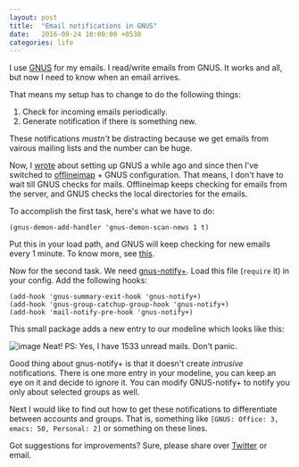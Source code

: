 ```yaml
---
layout: post
title:  "Email notifications in GNUS"
date:   2016-09-24 10:00:00 +0530
categories: life
---
```


I use [GNUS](http://gnus.org/) for my emails. I read/write emails from GNUS. It works and all, but now I need to know when an email arrives.

That means my setup has to change to do the following things:

1. Check for incoming emails periodically.
2. Generate notification if there is something new.

These notifications *mustn't* be distracting because we get emails from vairous mailing lists and the number can be huge.

Now, I [wrote](http://codingquark.com/emacs/2015/12/05/setting-up-gnus-in-emacs.html) about setting up GNUS a while ago and since then I've switched to [offlineimap](http://www.offlineimap.org/) + GNUS configuration.
That means, I don't have to wait till GNUS checks for mails. Offlineimap keeps checking for emails from the server, and GNUS checks the local directories for the emails.

To accomplish the first task, here's what we have to do:

```elisp
(gnus-demon-add-handler 'gnus-demon-scan-news 1 t)
````

Put this in your load path, and GNUS will keep checking for new emails every 1 minute. To know more, see [this](https://www.emacswiki.org/emacs/GNUSDemon).

Now for the second task. We need [gnus-notify+](https://www.emacswiki.org/emacs-en/gnus-notify+.el). Load this file (`require` it) in your config.
Add the following hooks:

```elisp
(add-hook 'gnus-summary-exit-hook 'gnus-notify+)
(add-hook 'gnus-group-catchup-group-hook 'gnus-notify+)
(add-hook 'mail-notify-pre-hook 'gnus-notify+)
````
This small package adds a new entry to our modeline which looks like this:

![image](/images/screenies/notification.png)
Neat!
PS: Yes, I have 1533 unread mails. Don't panic.

Good thing about gnus-notify+ is that it doesn't create *intrusive* notifications. There is one more entry in your modeline, you can keep an eye on it and decide to ignore it.
You can modify GNUS-notify+ to notify you only about selected groups as well.

Next I would like to find out how to get these notifications to differentiate between accounts and groups. That is, something like `[GNUS: Office: 3, emacs: 50, Personal: 2]` or something on these lines.

Got suggestions for improvements? Sure, please share over [Twitter](https://twitter.com/codingquark) or email.
